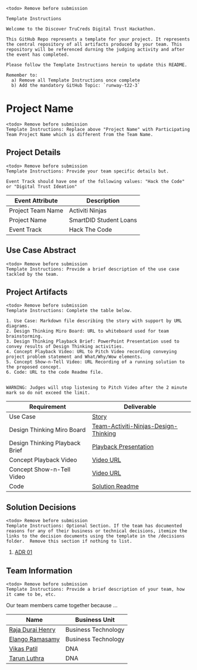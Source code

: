 ```
<todo> Remove before submission

Template Instructions
 
Welcome to the Discover TruCreds Digital Trust Hackathon.

This GitHub Repo represents a template for your project. It represents the central repository of all artifacts produced by your team. This repository will be referenced durning the judging activity and after the event has completed.

Please follow the Template Instructions herein to update this README.

Remember to:
  a) Remove all Template Instructions once complete
  b) Add the mandatory GitHub Topic: `runway-t22-3`

```

# Project Name
```
<todo> Remove before submission
Template Instructions: Replace above "Project Name" with Participating Team Project Name which is different from the Team Name.
```

## Project Details
```
<todo> Remove before submission
Template Instructions: Provide your team specific details but.

Event Track should have one of the following values: "Hack the Code" or "Digital Trust Ideation"
```

| Event Attribute| Description |
| --- | --- |
| Project Team Name | Activiti Ninjas |
| Project Name | SmartDID Student Loans |
| Event Track | Hack The Code |

## Use Case Abstract
```
<todo> Remove before submission
Template Instructions: Provide a brief description of the use case tackled by the team.
```

## Project Artifacts
```
<todo> Remove before submission
Template Instructions: Complete the table below.

1. Use Case: Markdown file describing the story with support by UML diagrams. 
2. Design Thinking Miro Board: URL to whiteboard used for team brainstorming. 
3. Design Thinking Playback Brief: PowerPoint Presentation used to convey results of Design Thinking activities.
4. Concept Playback Video: URL to Pitch Video recording conveying project problem statement and What/Why/Wow elements.
5. Concept Show-n-Tell Video: URL Recording of a running solution to the proposed concept. 
6. Code: URL to the code Readme file. 

 
WARNING: Judges will stop listening to Pitch Video after the 2 minute mark so do not exceed the limit.
```

| Requirement | Deliverable |
| --- | --- |
| Use Case | [Story](./hackproject/usecase.md) |
| Design Thinking Miro Board | [Team-Activiti-Ninjas-Design-Thinking](https://miro.com/app/board/uXjVPeacf48=/?share_link_id=400655312804) |
| Design Thinking Playback Brief | [Playback Presentation](./presentations/playback-brief.ppt)|
| Concept Playback Video | [Video URL]()|
| Concept Show-n-Tell Video | [Video URL]() |
| Code |  [Solution Readme](./hackprokect/README.md) |

## Solution Decisions
```
<todo> Remove before submission
Template Instructions: Optional Section. If the team has documented reasons for any of their business or technical decisions, itemize the links to the decision documents using the template in the /decisions folder.  Remove this section if nothing to list.
```

1. [ADR 01](./decisions/adr-01.md)

## Team Information
```
<todo> Remove before submission
Template Instructions: Provide a brief description of your team, how it came to be, etc.
```

Our team members came together because ...

| Name | Business Unit |
| --- | --- |
| [Raja Durai Henry](mailto:rajaduraihenry@discover.com) | Business Technology |
| [Elango Ramasamy](mailto:elangoramasamy@discover.com) | Business Technology |
| [Vikas Patil](mailto:vikaspatil@discover.com) | DNA |
| [Tarun Luthra](mailto:tarunluthra@discover.com) | DNA |
